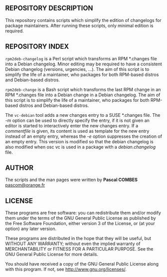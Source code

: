 REPOSITORY DESCRIPTION
----------------------
This repository contains scripts which simplify the edition of changelogs for package maintainers.
After running these scripts, only minimal edition is required.

REPOSITORY INDEX
----------------
`rpm2deb-changelog` is a Perl script which transforms an RPM *.changes file
into a Debian changelog. Minor editing may be required to have a consistent
Debian changelog (versions, urgencies, ...). The aim of this script is
to simplify the life of a maintainer, who packages for both RPM-based distros
and Debian-based distros.

`rpm2deb-change` is a Bash script which transforms the last RPM change
in an RPM *.changes file into a Debian change in a Debian changelog. The aim of
this script is to simplify the life of a maintainer, who packages for both
RPM-based distros and Debian-based distros.

The `vc-debian` tool adds a new changes entry to a SUSE *.changes file.
The *-m* option can be used to directly specify the entry, if it is
not given an editor is started to interactively enter the new changes
entry. If a *commentfile* is given, its content is used as template
for the new entry instead of an empty entry, whereas the *-e* option
suppresses the creation of an empty entry.
This version is modified so that the debian changelog is also modified
when osc vc is used in a package with a *debian.changelog* file.

AUTHOR
------
The scripts and the man pages were written by **Pascal COMBES** <pascom@orange.fr>

LICENSE
-------
These programs are free software: you can redistribute them and/or modify
them under the terms of the GNU General Public License as published by
the Free Software Foundation, either version 3 of the License, or
(at your option) any later version.

These programs are distributed in the hope that they will be useful,
but WITHOUT ANY WARRANTY; without even the implied warranty of
MERCHANTABILITY or FITNESS FOR A PARTICULAR PURPOSE.  See the
GNU General Public License for more details.

You should have received a copy of the GNU General Public License
along with this program.  If not, see <http://www.gnu.org/licenses/>.

